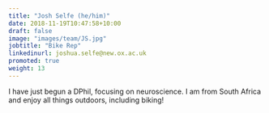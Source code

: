 ```yaml
---
title: "Josh Selfe (he/him)"
date: 2018-11-19T10:47:58+10:00
draft: false
image: "images/team/JS.jpg"
jobtitle: "Bike Rep"
linkedinurl: joshua.selfe@new.ox.ac.uk
promoted: true
weight: 13
---
```


I have just begun a DPhil, focusing on neuroscience. I am from South Africa and enjoy all things outdoors, including biking!